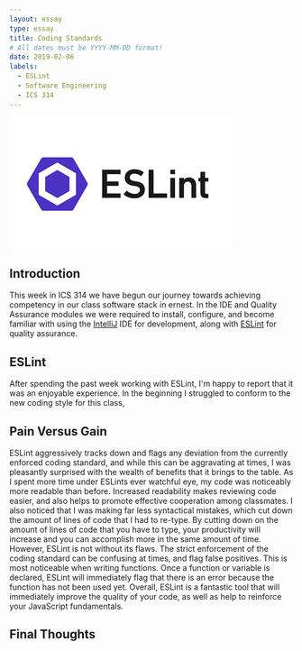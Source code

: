 ```yaml
---
layout: essay
type: essay
title: Coding Standards
# All dates must be YYYY-MM-DD format!
date: 2019-02-06
labels:
  - ESLint
  - Software Engineering
  - ICS 314
---
```


<img class="ui medium rounded image" src="../images/eslint.png">

## Introduction

This week in ICS 314 we have begun our journey towards achieving competency in our class software stack in ernest. In the IDE and Quality Assurance modules we were required to install, configure, and become familiar with using the [IntelliJ](https://www.jetbrains.com/student/) IDE for development, along with [ESLint](https://eslint.org/) for quality assurance. 

## ESLint

After spending the past week working with ESLint, I'm happy to report that it was an enjoyable experience. In the beginning I struggled to conform to the new coding style for this class, 

## Pain Versus Gain

ESLint aggressively tracks down and flags any deviation from the currently enforced coding standard, and while this can be aggravating at times, I was pleasantly surprised with the wealth of benefits that it brings to the table. As I spent more time under ESLints ever watchful eye, my code was noticeably more readable than before. Increased readability makes reviewing code easier, and also helps to promote effective cooperation among classmates. I also noticed that I was making far less syntactical mistakes, which cut down the amount of lines of code that I had to re-type. By cutting down on the amount of lines of code that you have to type, your productivity will increase and you can accomplish more in the same amount of time. However, ESLint is not without its flaws. The strict enforcement of the coding standard can be confusing at times, and flag false positives. This is most noticeable when writing functions. Once a function or variable is declared, ESLint will immediately flag that there is an error because the function has not been used yet. Overall, ESLint is a fantastic tool that will immediately improve the quality of your code, as well as help to reinforce your JavaScript fundamentals. 

## Final Thoughts


